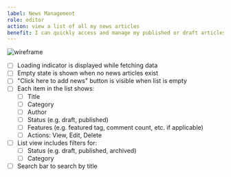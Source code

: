 ```yaml
---
label: News Management
role: editor
action: view a list of all my news articles
benefit: I can quickly access and manage my published or draft articles
---
```


![wireframe](https://i.imgur.com/kwRxiij.png)

- [ ] Loading indicator is displayed while fetching data
- [ ] Empty state is shown when no news articles exist
- [ ] "Click here to add news" button is visible when list is empty
- [ ] Each item in the list shows:
  - [ ] Title
  - [ ] Category
  - [ ] Author
  - [ ] Status (e.g. draft, published)
  - [ ] Features (e.g. featured tag, comment count, etc. if applicable)
  - [ ] Actions: View, Edit, Delete
- [ ] List view includes filters for:
  - [ ] Status (e.g. draft, published, archived)
  - [ ] Category
- [ ] Search bar to search by title
